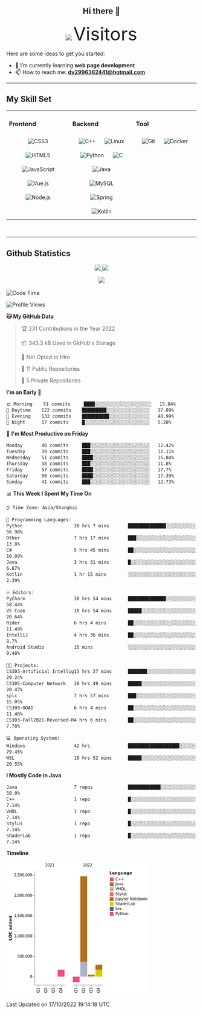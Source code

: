 <div align="center">
	<h2>Hi there 👋</h2>
	<img width=40% src="https://profile-counter.glitch.me/ZephyrusZhang/count.svg"/>
    <font size=9>Visitors</font>
</div>

Here are some ideas to get you started:

- 🌱 I’m currently learning **web page development**
- 📫 How to reach me: **dv2996362441@hotmail.com**

---

## My Skill Set  
<table><tr><td valign="top" width="33%">



### Frontend  
<div align="center">  
<img style="margin: 10px" src="https://profilinator.rishav.dev/skills-assets/css3-original-wordmark.svg" alt="CSS3" height="50" />  
<img style="margin: 10px" src="https://profilinator.rishav.dev/skills-assets/html5-original-wordmark.svg" alt="HTML5" height="50" />  
<img style="margin: 10px" src="https://profilinator.rishav.dev/skills-assets/javascript-original.svg" alt="JavaScript" height="50" />  
<img style="margin: 10px" src="https://profilinator.rishav.dev/skills-assets/vuejs-original-wordmark.svg" alt="Vue.js" height="50" />  
<img style="margin: 10px" src="https://profilinator.rishav.dev/skills-assets/nodejs-original-wordmark.svg" alt="Node.js" height="50" />  
</div>

</td><td valign="top" width="33%">



### Backend  
<div align="center">  
<img style="margin: 10px" src="https://profilinator.rishav.dev/skills-assets/cplusplus-original.svg" alt="C++" height="50" />  
<img style="margin: 10px" src="https://profilinator.rishav.dev/skills-assets/linux-original.svg" alt="Linux" height="50" />  
<img style="margin: 10px" src="https://profilinator.rishav.dev/skills-assets/python-original.svg" alt="Python" height="50" />  
<img style="margin: 10px" src="https://profilinator.rishav.dev/skills-assets/c-original.svg" alt="C" height="50" />  
<img style="margin: 10px" src="https://profilinator.rishav.dev/skills-assets/java-original-wordmark.svg" alt="Java" height="50" />  
<img style="margin: 10px" src="https://profilinator.rishav.dev/skills-assets/mysql-original-wordmark.svg" alt="MySQL" height="50" />  
<img style="margin: 10px" src="https://profilinator.rishav.dev/skills-assets/springio-icon.svg" alt="Spring" height="50" />  
<img style="margin: 10px" src="https://profilinator.rishav.dev/skills-assets/kotlinlang-icon.svg" alt="Kotlin" height="50" />  
</div>

</td><td valign="top" width="33%">



### Tool

<div align="center">  
<img style="margin: 10px" src="https://profilinator.rishav.dev/skills-assets/git-scm-icon.svg" alt="Git" height="50" />  
<img style="margin: 10px" src="https://profilinator.rishav.dev/skills-assets/docker-original-wordmark.svg" alt="Docker" height="50" />  
</div>

</td></tr></table>  

<br/>

---

## Github Statistics

<p align="center">
  <a href="https://github.com/ZephyrusZhang">
  <img width="52.5%" src="https://github-readme-stats.vercel.app/api?username=ZephyrusZhang&show_icons=true&bg_color=0,ea6161,ffc64d,fffc4d,52fa5a&theme=graywhite&hide_border=true" />
    <img width="44.5%" src="https://github-readme-stats.vercel.app/api/top-langs?username=ZephyrusZhang&show_icons=true&locale=en&layout=compact&bg_color=0,52fa5a,4dfcff,c64dff&theme=graywhite" />
  </a>
</p>
<p align="center">
  <a href="https://github.com/ZephyrusZhang">
  <img src="https://activity-graph.herokuapp.com/graph?username=ZephyrusZhang&theme=redical"/>
  </a>
</p>


<!--START_SECTION:waka-->
![Code Time](http://img.shields.io/badge/Code%20Time-154%20hrs%2025%20mins-blue)

![Profile Views](http://img.shields.io/badge/Profile%20Views-1-blue)

**🐱 My GitHub Data** 

> 🏆 231 Contributions in the Year 2022
 > 
> 📦 343.3 kB Used in GitHub's Storage 
 > 
> 🚫 Not Opted to Hire
 > 
> 📜 11 Public Repositories 
 > 
> 🔑 5 Private Repositories  
 > 
**I'm an Early 🐤** 

```text
🌞 Morning    51 commits     ████░░░░░░░░░░░░░░░░░░░░░   15.84% 
🌆 Daytime    122 commits    █████████░░░░░░░░░░░░░░░░   37.89% 
🌃 Evening    132 commits    ██████████░░░░░░░░░░░░░░░   40.99% 
🌙 Night      17 commits     █░░░░░░░░░░░░░░░░░░░░░░░░   5.28%

```
📅 **I'm Most Productive on Friday** 

```text
Monday       40 commits     ███░░░░░░░░░░░░░░░░░░░░░░   12.42% 
Tuesday      39 commits     ███░░░░░░░░░░░░░░░░░░░░░░   12.11% 
Wednesday    51 commits     ████░░░░░░░░░░░░░░░░░░░░░   15.84% 
Thursday     38 commits     ███░░░░░░░░░░░░░░░░░░░░░░   11.8% 
Friday       57 commits     ████░░░░░░░░░░░░░░░░░░░░░   17.7% 
Saturday     56 commits     ████░░░░░░░░░░░░░░░░░░░░░   17.39% 
Sunday       41 commits     ███░░░░░░░░░░░░░░░░░░░░░░   12.73%

```


📊 **This Week I Spent My Time On** 

```text
⌚︎ Time Zone: Asia/Shanghai

💬 Programming Languages: 
Python                   30 hrs 7 mins       ██████████████░░░░░░░░░░░   56.98% 
Other                    7 hrs 17 mins       ███░░░░░░░░░░░░░░░░░░░░░░   13.8% 
C#                       5 hrs 45 mins       ██░░░░░░░░░░░░░░░░░░░░░░░   10.89% 
Java                     3 hrs 31 mins       █░░░░░░░░░░░░░░░░░░░░░░░░   6.67% 
Kotlin                   1 hr 15 mins        ░░░░░░░░░░░░░░░░░░░░░░░░░   2.39%

🔥 Editors: 
PyCharm                  30 hrs 54 mins      ██████████████░░░░░░░░░░░   58.44% 
VS Code                  10 hrs 54 mins      █████░░░░░░░░░░░░░░░░░░░░   20.64% 
Rider                    6 hrs 4 mins        ██░░░░░░░░░░░░░░░░░░░░░░░   11.49% 
IntelliJ                 4 hrs 36 mins       ██░░░░░░░░░░░░░░░░░░░░░░░   8.7% 
Android Studio           15 mins             ░░░░░░░░░░░░░░░░░░░░░░░░░   0.48%

🐱‍💻 Projects: 
CS303-Artificial Intellig15 hrs 27 mins      ███████░░░░░░░░░░░░░░░░░░   29.24% 
CS305-Computer Network   10 hrs 49 mins      █████░░░░░░░░░░░░░░░░░░░░   20.47% 
splc                     7 hrs 57 mins       ███░░░░░░░░░░░░░░░░░░░░░░   15.05% 
CS309-OOAD               6 hrs 4 mins        ██░░░░░░░░░░░░░░░░░░░░░░░   11.48% 
CS303-Fall2021-Reversed-R4 hrs 6 mins        ██░░░░░░░░░░░░░░░░░░░░░░░   7.78%

💻 Operating System: 
Windows                  42 hrs              ███████████████████░░░░░░   79.45% 
WSL                      10 hrs 52 mins      █████░░░░░░░░░░░░░░░░░░░░   20.55%

```

**I Mostly Code in Java** 

```text
Java                     7 repos             ████████████░░░░░░░░░░░░░   50.0% 
C++                      1 repo              █░░░░░░░░░░░░░░░░░░░░░░░░   7.14% 
VHDL                     1 repo              █░░░░░░░░░░░░░░░░░░░░░░░░   7.14% 
Stylus                   1 repo              █░░░░░░░░░░░░░░░░░░░░░░░░   7.14% 
ShaderLab                1 repo              █░░░░░░░░░░░░░░░░░░░░░░░░   7.14%

```


**Timeline**

![Chart not found](https://raw.githubusercontent.com/ZephyrusZhang/ZephyrusZhang/main/charts/bar_graph.png) 


 Last Updated on 17/10/2022 19:14:18 UTC
<!--END_SECTION:waka-->
